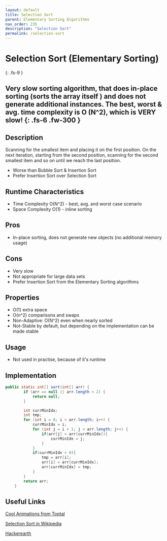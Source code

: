 ```yaml
---
layout: default
title: Selection Sort
parent: Elementary Sorting Algorithms
nav_order: 235
description: "Selection Sort"
permalink: /selection-sort
---
```

# Selection Sort (Elementary Sorting)
{: .fs-9 }

Very slow sorting algorithm, that does in-place sorting (sorts the array itself
) and does
not generate additional instances. The best, worst & avg. time complexity is O
(N^2), which is VERY slow! 
{: .fs-6 .fw-300 }
---

## Description
Scanning for the smallest item and placing it on the first position.
On the next iteration, starting from the second position, scanning for the
 second smallest item and so on until we reach the last position.
 
- Worse than Bubble Sort & Insertion Sort
- Prefer Insertion Sort over Selection Sort

## Runtime Characteristics
  * Time Complexity O(N^2) - best, avg. and worst case scenario
  * Space Complexity O(1) - inline sorting

## Pros
- In-place sorting, does not generate new objects (no additional memory usage)

## Cons
- Very slow
- Not appropriate for large data sets
- Prefer Insertion Sort from the Elementary Sorting algorithms

## Properties
* O(1) extra space
* O(n^2) comparisons and swaps
* Non-Adaptive: O(N^2) even when nearly sorted
* Not-Stable by default, but depending on the implementation can be made
 stable 
 
## Usage
- Not used in practise, because of it's runtime

## Implementation
```java
public static int[] sort(int[] arr) {
        if (arr == null || arr.length < 2) {
            return null;
        }

        int currMinIdx;
        int tmp;
        for (int i = 0; i < arr.length; i++) {
            currMinIdx = i;
            for (int j = i + 1; j < arr.length; j++) {
                if(arr[j] < arr[currMinIdx]){
                    currMinIdx = j;
                }
            }
            if(currMinIdx > 0){
                tmp = arr[i];
                arr[i] = arr[currMinIdx];
                arr[currMinIdx] = tmp;
            }
        }
        return arr;
    }
```

## Useful Links

[Cool Animations from Toptal](https://www.toptal.com/developers/sorting-algorithms)

[Selection Sort in Wikipedia](https://en.wikipedia.org/wiki/Selection_sort)

[Hackerearth](https://www.hackerearth.com/practice/algorithms/sorting/selection-sort)
